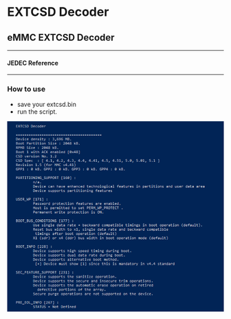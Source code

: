 # EXTCSD Decoder
## eMMC EXTCSD Decoder


------------


#### JEDEC Reference


------------





### [](#header-3)How to use


*   save your extcsd.bin
*   run the script.



![Alt text](docs/pic/extcsd.png?raw=true "extcsd.py")




